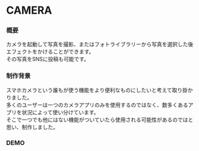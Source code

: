 # CAMERA　　

### 概要
カメラを起動して写真を撮影、またはフォトライブラリーから写真を選択した後エフェクトをかけることができます。  
その写真をSNSに投稿も可能です。  
  
### 制作背景
スマホカメラという誰もが使う機能をより便利なものにしたいと考えて取り掛かりました。  
多くのユーザーは一つのカメラアプリのみを使用するのではなく、数多くあるアプリを状況によって使い分けています。  
そこで一つでも他にはない機能がついていたら使用される可能性があるのではと思い、制作しました。  
  
### DEMO  


